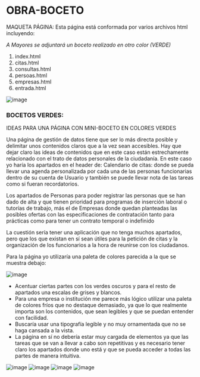# OBRA-BOCETO
MAQUETA PÁGINA:
Esta página está conformada por varios archivos html incluyendo:

*A Mayores se adjuntará un boceto realizado en otro color (VERDE)*
  1. index.html
  2. citas.html
  3. consultas.html
  4. persoas.html
  5. empresas.html
  6. entrada.html


![image](https://user-images.githubusercontent.com/91055754/172125259-17005157-a5e1-4d5b-9bf9-c874d75ce03e.png)
### BOCETOS VERDES:
IDEAS PARA UNA PÁGINA CON MINI-BOCETO EN COLORES VERDES

Una página de gestión de datos tiene que ser lo más directa posible y delimitar unos contenidos claros que a la vez sean accesibles. Hay que dejar claro las ideas de contenidos que en este caso están estrechamente relacionado con el trato de datos personales de la ciudadanía. En este caso yo haría los apartados en el header de:
Calendario de citas: donde se pueda llevar una agenda personalizada por cada una de las personas funcionarias dentro de su cuenta de Usuario y también se puede llevar nota de las tareas como si fueran recordatorios. 

Los apartados de Personas para poder registrar las personas que se han dado de alta y que tienen prioridad para programas de inserción laboral o tutorías de trabajo, más el de Empresas donde quedan planteadas las posibles ofertas con las especificaciones de contratación tanto para prácticas como para tener un contrato temporal o indefinido 

La cuestión sería tener una aplicación que no tenga muchos apartados, pero que los que existan en sí sean útiles para la petición de citas y la organización de los funcionarios a la hora de reunirse con los ciudadanos. 

Para la página yo utilizaría una paleta de colores parecida a la que se muestra debajo:


![image](https://user-images.githubusercontent.com/91055754/172130227-189b1c44-31a7-4e25-baaf-b367188ea805.png)

- Acentuar ciertas partes con los verdes oscuros y para el resto de apartados una escalas de grises y blancos.
- Para una empresa o institución me parece más lógico utilizar una paleta de colores fríos que no destaque demasiado, ya que lo que realmente importa son los contenidos, que sean legibles y que se puedan entender con facilidad.  
- Buscaría usar una tipografía legible y no muy ornamentada que no se haga cansada a la vista. 
- La página en sí no debería estar muy cargada de elementos ya que las tareas que se van a llevar a cabo son repetitivas y es necesario tener claro los apartados donde uno está y que se pueda acceder a todas las partes de manera intuitiva. 


![image](https://user-images.githubusercontent.com/91055754/172127118-a290b719-db04-4a0c-af81-40823ecaf4cd.png)
![image](https://user-images.githubusercontent.com/91055754/172127240-f07edb14-6a83-4bab-8b91-2124d9044920.png)
![image](https://user-images.githubusercontent.com/91055754/172127047-268c285a-165a-4c8a-8aa6-39f2408d33a8.png)
![image](https://user-images.githubusercontent.com/91055754/172127527-2f098764-1d35-47fe-a308-7f6875ce91e8.png)
